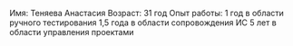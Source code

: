 Имя: Теняева Анастасия
Возраст: 31 год
Опыт работы: 
  1 год в области ручного тестирования
  1,5 года в области сопровождения ИС
  5 лет в области управления проектами